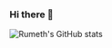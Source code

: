 ### Hi there 👋

![Rumeth's GitHub stats](https://github-readme-stats.vercel.app/api?username=RumethSandinu&show_icons=true&theme=transparent)
<!--
**RumethSandinu/RumethSandinu** is a ✨ _special_ ✨ repository because its `README.md` (this file) appears on your GitHub profile.

Here are some ideas to get you started:

- 🔭 I’m currently working on ...
- 🌱 I’m currently learning ...
- 👯 I’m looking to collaborate on ...
- 🤔 I’m looking for help with ...
- 💬 Ask me about ...
- 📫 How to reach me: ...
- 😄 Pronouns: ...
- ⚡ Fun fact: ...
-->
